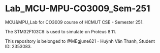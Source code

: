 # Lab_MCU-MPU-CO3009_Sem-251
MCU&amp;MPU_Lab for CO3009 course of HCMUT CSE - Semester 251.

The STM32F103C6 is used to simulate on Proteus 8.11.

This repository is belonged to @MEgjune621 - Huỳnh Văn Thanh, Student ID: 2353083.
